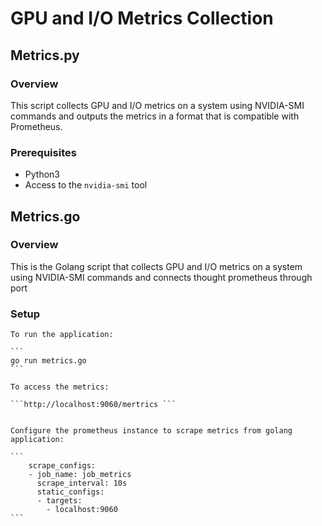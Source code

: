 # GPU and I/O Metrics Collection

## Metrics.py
### Overview
This script collects GPU and I/O metrics on a system using NVIDIA-SMI commands and outputs the metrics in a format that is compatible with Prometheus.

### Prerequisites 
- Python3
- Access to the `nvidia-smi` tool

## Metrics.go
### Overview
This is the Golang script that collects GPU and I/O metrics on a system using NVIDIA-SMI commands and connects thought prometheus through port 

### Setup  
    To run the application: 

    ```
    go run metrics.go
    ```
    
    To access the metrics:

    ```http://localhost:9060/mertrics ```
    

    Configure the prometheus instance to scrape metrics from golang application:

    ```
        scrape_configs:
        - job_name: job_metrics
          scrape_interval: 10s
          static_configs:
          - targets:
            - localhost:9060
    ```